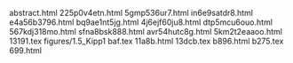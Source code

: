 abstract.html
225p0v4etn.html
5gmp536ur7.html
in6e9satdr8.html
e4a56b3796.html
bq9ae1nt5jg.html
4j6ejf60ju8.html
dtp5mcu6ouo.html
567kdj318mo.html
sfna8bsk888.html
avr54hutc8g.html
5km2t2eaaoo.html
13191.tex
figures/1.5_Kipp1
baf.tex
11a8b.html
13dcb.tex
b896.html
b275.tex
699.html